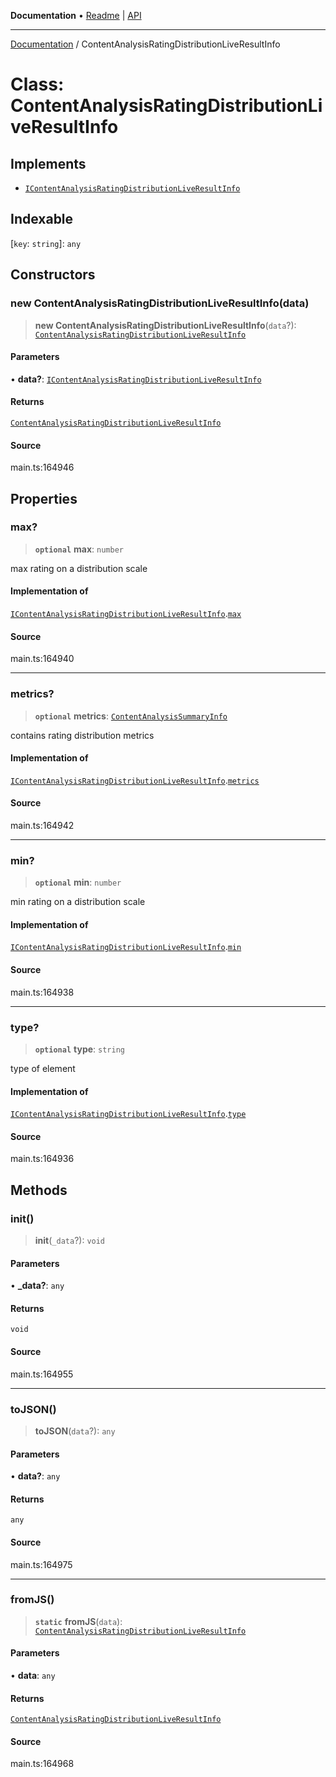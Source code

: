 **Documentation** • [Readme](../README.md) \| [API](../globals.md)

***

[Documentation](../README.md) / ContentAnalysisRatingDistributionLiveResultInfo

# Class: ContentAnalysisRatingDistributionLiveResultInfo

## Implements

- [`IContentAnalysisRatingDistributionLiveResultInfo`](../interfaces/IContentAnalysisRatingDistributionLiveResultInfo.md)

## Indexable

 \[`key`: `string`\]: `any`

## Constructors

### new ContentAnalysisRatingDistributionLiveResultInfo(data)

> **new ContentAnalysisRatingDistributionLiveResultInfo**(`data`?): [`ContentAnalysisRatingDistributionLiveResultInfo`](ContentAnalysisRatingDistributionLiveResultInfo.md)

#### Parameters

• **data?**: [`IContentAnalysisRatingDistributionLiveResultInfo`](../interfaces/IContentAnalysisRatingDistributionLiveResultInfo.md)

#### Returns

[`ContentAnalysisRatingDistributionLiveResultInfo`](ContentAnalysisRatingDistributionLiveResultInfo.md)

#### Source

main.ts:164946

## Properties

### max?

> **`optional`** **max**: `number`

max rating on a distribution scale

#### Implementation of

[`IContentAnalysisRatingDistributionLiveResultInfo`](../interfaces/IContentAnalysisRatingDistributionLiveResultInfo.md).[`max`](../interfaces/IContentAnalysisRatingDistributionLiveResultInfo.md#max)

#### Source

main.ts:164940

***

### metrics?

> **`optional`** **metrics**: [`ContentAnalysisSummaryInfo`](ContentAnalysisSummaryInfo.md)

contains rating distribution metrics

#### Implementation of

[`IContentAnalysisRatingDistributionLiveResultInfo`](../interfaces/IContentAnalysisRatingDistributionLiveResultInfo.md).[`metrics`](../interfaces/IContentAnalysisRatingDistributionLiveResultInfo.md#metrics)

#### Source

main.ts:164942

***

### min?

> **`optional`** **min**: `number`

min rating on a distribution scale

#### Implementation of

[`IContentAnalysisRatingDistributionLiveResultInfo`](../interfaces/IContentAnalysisRatingDistributionLiveResultInfo.md).[`min`](../interfaces/IContentAnalysisRatingDistributionLiveResultInfo.md#min)

#### Source

main.ts:164938

***

### type?

> **`optional`** **type**: `string`

type of element

#### Implementation of

[`IContentAnalysisRatingDistributionLiveResultInfo`](../interfaces/IContentAnalysisRatingDistributionLiveResultInfo.md).[`type`](../interfaces/IContentAnalysisRatingDistributionLiveResultInfo.md#type)

#### Source

main.ts:164936

## Methods

### init()

> **init**(`_data`?): `void`

#### Parameters

• **\_data?**: `any`

#### Returns

`void`

#### Source

main.ts:164955

***

### toJSON()

> **toJSON**(`data`?): `any`

#### Parameters

• **data?**: `any`

#### Returns

`any`

#### Source

main.ts:164975

***

### fromJS()

> **`static`** **fromJS**(`data`): [`ContentAnalysisRatingDistributionLiveResultInfo`](ContentAnalysisRatingDistributionLiveResultInfo.md)

#### Parameters

• **data**: `any`

#### Returns

[`ContentAnalysisRatingDistributionLiveResultInfo`](ContentAnalysisRatingDistributionLiveResultInfo.md)

#### Source

main.ts:164968
